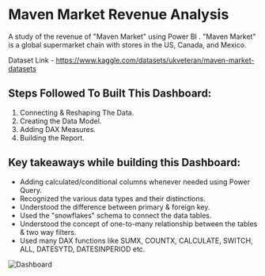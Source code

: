 # Maven Market Revenue Analysis
A study of the revenue of "Maven Market" using Power BI . "Maven Market" is a global supermarket chain with stores in the US, Canada, and Mexico.

Dataset Link - https://www.kaggle.com/datasets/ukveteran/maven-market-datasets

## Steps Followed To Built This Dashboard:

1. Connecting & Reshaping The Data.
2. Creating the Data Model.
3. Adding DAX Measures.
4. Building the Report.

## Key takeaways while building this Dashboard:

- Adding calculated/conditional columns whenever needed using
Power Query.
- Recognized the various data types and their distinctions.
- Understood the difference between primary & foreign key.
- Used the "snowflakes" schema to connect the data tables.
- Understood the concept of one-to-many relationship between the tables & two way filters.
- Used many DAX functions like SUMX, COUNTX, CALCULATE, SWITCH, ALL, DATESYTD, DATESINPERIOD etc.

![Dashboard](https://github.com/user-attachments/assets/f7057b24-c231-4b84-b00e-ddd58a07e985)
